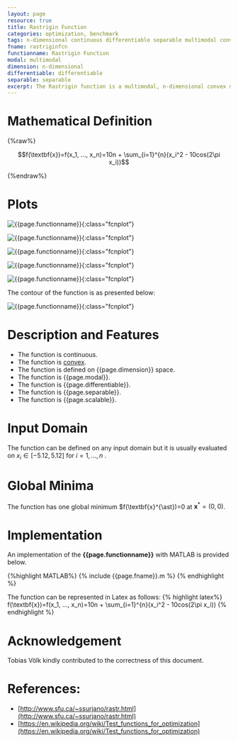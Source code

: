 ```yaml
---
layout: page
resource: true
title: Rastrigin Function
categories: optimization, benchmark
tags: n-dimensional continuous differentiable separable multimodal convex
fname: rastriginfcn
functionname: Rastrigin Function
modal: multimodal
dimension: n-dimensional
differentiable: differentiable
separable: separable
excerpt: The Rastrigin function is a multimodal, n-dimensional convex mathematical function widely used for testing optimization algorithms
---
```


# Mathematical Definition

{%raw%}

$$f(\textbf{x})=f(x_1, ..., x_n)=10n + \sum_{i=1}^{n}(x_i^2 - 10cos(2\pi x_i))$$

{%endraw%}

# Plots
![{{page.functionname}}]({{site.baseurl}}/benchmarkfcns/plots/{{page.fname}}.png){:class="fcnplot"}

![{{page.functionname}}]({{site.baseurl}}/benchmarkfcns/plots/{{page.fname}}_2.png){:class="fcnplot"}

![{{page.functionname}}]({{site.baseurl}}/benchmarkfcns/plots/{{page.fname}}_3.png){:class="fcnplot"}

![{{page.functionname}}]({{site.baseurl}}/benchmarkfcns/plots/{{page.fname}}_4.png){:class="fcnplot"}

![{{page.functionname}}]({{site.baseurl}}/benchmarkfcns/plots/{{page.fname}}_5.png){:class="fcnplot"}

The contour of the function is as presented below:

![{{page.functionname}}]({{site.baseurl}}/benchmarkfcns/plots/{{page.fname}}_contour.png){:class="fcnplot"}

# Description and Features
* The function is continuous.
* The function is [convex](https://en.wikipedia.org/wiki/Convex_function).
* The function is defined on {{page.dimension}} space.
* The function is {{page.modal}}.
* The function is {{page.differentiable}}.
* The function is {{page.separable}}.
* The function is {{page.scalable}}.

# Input Domain
The function can be defined on any input domain but it is usually evaluated on $x_i \in [-5.12, 5.12]$ for $i = 1, ..., n$ .

# Global Minima
The function has one global minimum $f(\textbf{x}^{\ast})=0 at $\textbf{x}^{\ast} = (0, 0)$.

# Implementation
An implementation of the **{{page.functionname}}** with MATLAB is provided below. 

{%highlight MATLAB%}
{% include {{page.fname}}.m %}
{% endhighlight %}

The function can be represented in Latex as follows:
{% highlight latex%}
f(\textbf{x})=f(x_1, ..., x_n)=10n + \sum_{i=1}^{n}(x_i^2 - 10cos(2\pi x_i))
{% endhighlight %}

# Acknowledgement
Tobias Völk kindly contributed to the correctness of this document. 

# References:
* [http://www.sfu.ca/~ssurjano/rastr.html](http://www.sfu.ca/~ssurjano/rastr.html)
* [https://en.wikipedia.org/wiki/Test_functions_for_optimization](https://en.wikipedia.org/wiki/Test_functions_for_optimization)
